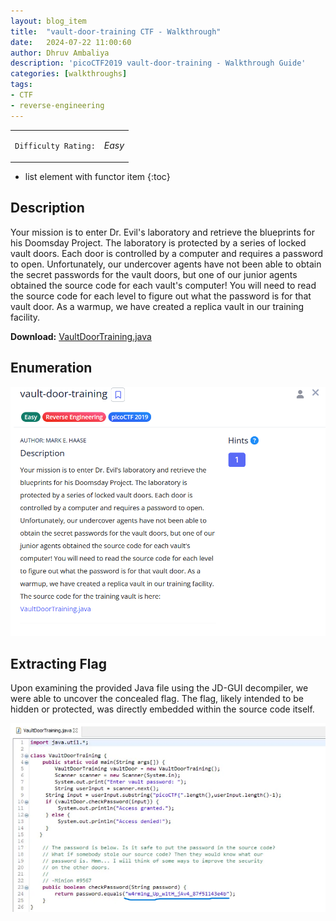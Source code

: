 ```yaml
---
layout: blog_item
title:  "vault-door-training CTF - Walkthrough"
date:   2024-07-22 11:00:60
author: Dhruv Ambaliya
description: 'picoCTF2019 vault-door-training - Walkthrough Guide'
categories: [walkthroughs]
tags:
- CTF
- reverse-engineering
---
```



<div class="coffee-rating">
<table>
      <tbody>
        <tr>
           <td>
               <p><code>Difficulty Rating:</code></p>
           </td>
           <td>
               <p><i class="fa fa-solid fa-fire">Easy</i></p>
           </td>
        </tr>
      </tbody>
</table>
</div>

* list element with functor item
{:toc}

## Description

Your mission is to enter Dr. Evil's laboratory and retrieve the blueprints for his Doomsday Project. The laboratory is protected by a series of locked vault doors. Each door is controlled by a computer and requires a password to open. Unfortunately, our undercover agents have not been able to obtain the secret passwords for the vault doors, but one of our junior agents obtained the source code for each vault's computer! You will need to read the source code for each level to figure out what the password is for that vault door. As a warmup, we have created a replica vault in our training facility. 

**Download:** [VaultDoorTraining.java](https://jupiter.challenges.picoctf.org/static/03c960ddcc761e6f7d1722d8e6212db3/VaultDoorTraining.java)


## Enumeration

![vault-door-training_des](/img/blog/vault-door-training/vault-door-training_des.png)

## Extracting Flag

Upon examining the provided Java file using the JD-GUI decompiler, we were able to uncover the concealed flag. The flag, likely intended to be hidden or protected, was directly embedded within the source code itself. 

![flag](/img/blog/vault-door-training/flag.png)


